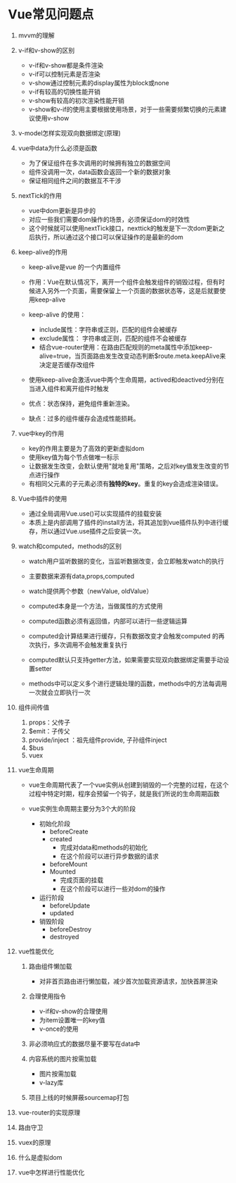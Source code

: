 # Vue常见问题点

1. mvvm的理解

2. v-if和v-show的区别

   * v-if和v-show都是条件渲染
   * v-if可以控制元素是否渲染
   * v-show通过控制元素的display属性为block或none
   * v-if有较高的切换性能开销
   * v-show有较高的初次渲染性能开销
   * v-show和v-if的使用主要根据使用场景，对于一些需要频繁切换的元素建议使用v-show

3. v-model怎样实现双向数据绑定(原理)

4. vue中data为什么必须是函数

   * 为了保证组件在多次调用的时候拥有独立的数据空间
   * 组件没调用一次，data函数会返回一个新的数据对象
   * 保证相同组件之间的数据互不干涉

5. nextTick的作用

   * vue中dom更新是异步的
   * 对应一些我们需要dom操作的场景，必须保证dom的时效性
   * 这个时候就可以使用nextTick接口，nexttick的触发是下一次dom更新之后执行，所以通过这个接口可以保证操作的是最新的dom

6. keep-alive的作用

   * keep-alive是vue 的一个内置组件

   * 作用：Vue在默认情况下，离开一个组件会触发组件的销毁过程，但有时候进入另外一个页面，需要保留上一个页面的数据状态等，这是后就要使用keep-alive
   * keep-alive 的使用：
     * include属性：字符串或正则，匹配的组件会被缓存
     * exclude属性： 字符串或正则，匹配的组件不会被缓存
     * 结合vue-router使用：在路由匹配规则的meta属性中添加keep-alive=true，当页面路由发生改变动态判断$route.meta.keepAlive来决定是否缓存改组件

   * 使用keep-alive会激活vue中两个生命周期，actived和deactived分别在当进入组件和离开组件时触发

   * 优点：状态保持，避免组件重新渲染。
   * 缺点：过多的组件缓存会造成性能损耗。

7. vue中key的作用

   * key的作用主要是为了高效的更新虚拟dom
   * 使用key值为每个节点做唯一标示
   * 让数据发生改变，会默认使用"就地复用"策略，之后对key值发生改变的节点进行操作
   * 有相同父元素的子元素必须有**独特的key**。重复的key会造成渲染错误。

8. Vue中插件的使用

   * 通过全局调用Vue.use()可以实现插件的挂载安装
   * 本质上是内部调用了插件的install方法，将其追加到vue插件队列中进行缓存，所以通过Vue.use插件之后安装一次。

9. watch和computed，methods的区别

   * watch用户监听数据的变化，当监听数据改变，会立即触发watch的执行
   * 主要数据来源有data,props,computed
   * watch提供两个参数（newValue, oldValue）

   * computed本身是一个方法，当做属性的方式使用
   * computed函数必须有返回值，内部可以进行一些逻辑运算
   * computed会计算结果进行缓存，只有数据改变才会触发computed 的再次执行，多次调用不会触发重复执行
   * computed默认只支持getter方法，如果需要实现双向数据绑定需要手动设置setter
   * methods中可以定义多个进行逻辑处理的函数，methods中的方法每调用一次就会立即执行一次

10. 组件间传值

    1. props：父传子
    2. $emit：子传父
    3. provide/inject ：祖先组件provide, 子孙组件inject
    4. $bus
    5. vuex

11. vue生命周期

    * vue生命周期代表了一个vue实例从创建到销毁的一个完整的过程，在这个过程中特定时期，程序会预留一个钩子，就是我们所说的生命周期函数

    * vue实例生命周期主要分为3个大的阶段
      * 初始化阶段
        * beforeCreate
        * created
          * 完成对data和methods的初始化
          * 在这个阶段可以进行异步数据的请求
        * beforeMount
        * Mounted
          * 完成页面的挂载
          * 在这个阶段可以进行一些对dom的操作
      * 运行阶段
        * beforeUpdate
        * updated
      * 销毁阶段
        * beforeDestroy
        * destroyed

12. vue性能优化

    1. 路由组件懒加载
       * 对非首页路由进行懒加载，减少首次加载资源请求，加快首屏渲染

    2. 合理使用指令
       * v-if和v-show的合理使用
       * 为item设置唯一的key值
       * v-once的使用

    3. 非必须响应式的数据尽量不要写在data中
    4. 内容系统的图片按需加载
       * 图片按需加载
       * v-lazy库

    5. 项目上线的时候屏蔽sourcemap打包

13. vue-router的实现原理

14. 路由守卫

15. vuex的原理

16. 什么是虚拟dom

17. vue中怎样进行性能优化